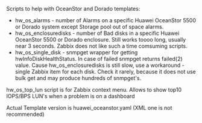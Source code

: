 Scripts to help with OceanStor and Dorado templates:
- hw_os_alarms - number of Alarms on a specific Huawei OceanStor 5500 or Dorado system except Storage pool out of space alarms.
- hw_os_enclosuredisks - number of Bad disks in a specific Huawei OceanStor 5500 or Dorado enclosure. Still works toooo long, usually near 3 seconds. Zabbix does not like such a time comsuming scripts.
- hw_os_single_disk - snmpget wrapper for getting hwInfoDiskHealthStatus. In case of failed snmpget returns failed(2) value. Cause hw_os_enclosuredisks is still slow, use a workaround - single Zabbix item for each disk. Check it rarely, because it does not use bulk get and may produce hundreds of snmpget's.

hw_os_top_lun script is for Zabbix context menu. Allows to show top10 IOPS/BPS LUN's when a problem is on a dashboard

Actual Template version is huawei_oceanstor.yaml (XML one is not recommended)
